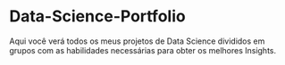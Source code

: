# Data-Science-Portfolio
Aqui você verá todos os meus projetos de Data Science divididos em grupos com as habilidades necessárias para obter os melhores Insights.
